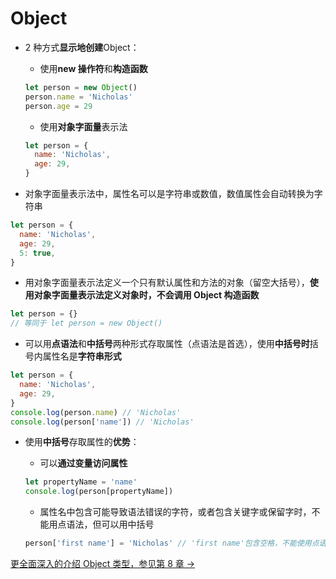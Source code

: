 # Object

- 2 种方式**显示地创建**Object：

  - 使用**new 操作符**和**构造函数**

  ```js
  let person = new Object()
  person.name = 'Nicholas'
  person.age = 29
  ```

  - 使用**对象字面量**表示法

  ```js
  let person = {
    name: 'Nicholas',
    age: 29,
  }
  ```

- 对象字面量表示法中，属性名可以是字符串或数值，数值属性会自动转换为字符串

```js
let person = {
  name: 'Nicholas',
  age: 29,
  5: true,
}
```

- 用对象字面量表示法定义一个只有默认属性和方法的对象（留空大括号），**使用对象字面量表示法定义对象时，不会调用 Object 构造函数**

```js
let person = {}
// 等同于 let person = new Object()
```

- 可以用**点语法**和**中括号**两种形式存取属性（点语法是首选），使用**中括号时**括号内属性名是**字符串形式**

```js
let person = {
  name: 'Nicholas',
  age: 29,
}
console.log(person.name) // 'Nicholas'
console.log(person['name']) // 'Nicholas'
```

- 使用**中括号**存取属性的**优势**：

  - 可以**通过变量访问属性**

  ```js
  let propertyName = 'name'
  console.log(person[propertyName])
  ```

  - 属性名中包含可能导致语法错误的字符，或者包含关键字或保留字时，不能用点语法，但可以用中括号

  ```js
  person['first name'] = 'Nicholas' // 'first name'包含空格，不能使用点语法访问
  ```

<a href="" target="_blank">更全面深入的介绍 Object 类型，参见第 8 章 →</a>
